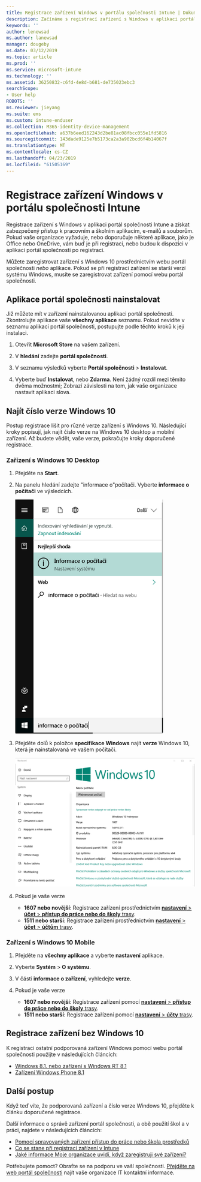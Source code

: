 ```yaml
---
title: Registrace zařízení Windows v portálu společnosti Intune | Dokumentace Microsoftu
description: Začínáme s registrací zařízení s Windows v aplikaci portál společnosti
keywords: ''
author: lenewsad
ms.author: lanewsad
manager: dougeby
ms.date: 03/12/2019
ms.topic: article
ms.prod: ''
ms.service: microsoft-intune
ms.technology: ''
ms.assetid: 36250832-c6fd-4e8d-b681-de735023ebc3
searchScope:
- User help
ROBOTS: ''
ms.reviewer: jieyang
ms.suite: ems
ms.custom: intune-enduser
ms.collection: M365-identity-device-management
ms.openlocfilehash: a637b6eed162243d2be81ac08fbcc055e1fd5816
ms.sourcegitcommit: 143dade9125e7b5173ca2a3a902bcd6f4b14067f
ms.translationtype: MT
ms.contentlocale: cs-CZ
ms.lasthandoff: 04/23/2019
ms.locfileid: "61505169"
---
```

# <a name="windows-device-enrollment-in-intune-company-portal"></a>Registrace zařízení Windows v portálu společnosti Intune  

Registrace zařízení s Windows v aplikaci portál společnosti Intune a získat zabezpečený přístup k pracovním a školním aplikacím, e-mailů a souborům. Pokud vaše organizace vyžaduje, nebo doporučuje některé aplikace, jako je Office nebo OneDrive, vám buď je při registraci, nebo budou k dispozici v aplikaci portál společnosti po registraci.  

Můžete zaregistrovat zařízení s Windows 10 prostřednictvím webu portál společnosti *nebo* aplikace. Pokud se při registraci zařízení se starší verzí systému Windows, musíte se zaregistrovat zařízení pomocí webu portál společnosti.  

## <a name="install-company-portal-app"></a>Aplikace portál společnosti nainstalovat  
Již můžete mít v zařízení nainstalovanou aplikaci portál společnosti. Zkontrolujte aplikace vaše __všechny aplikace__ seznamu.  Pokud nevidíte v seznamu aplikací portál společnosti, postupujte podle těchto kroků k její instalaci.  

1. Otevřít **Microsoft Store** na vašem zařízení.

2. V **hledání** zadejte **portál společnosti**.

3. V seznamu výsledků vyberte **Portál společnosti** > **Instalovat**.

4. Vyberte buď **Instalovat**, nebo **Zdarma**. Není žádný rozdíl mezi těmito dvěma možnostmi; Zobrazí závislosti na tom, jak vaše organizace nastavit aplikaci slova.  

## <a name="find-windows-10-version-number"></a>Najít číslo verze Windows 10  
Postup registrace lišit pro různé verze zařízení s Windows 10. Následující kroky popisují, jak najít číslo verze na Windows 10 desktop a mobilní zařízení. Až budete vědět, vaše verze, pokračujte kroky doporučené registrace.  

### <a name="windows-10-desktop-devices"></a>Zařízení s Windows 10 Desktop  

1. Přejděte na **Start**.

2. Na panelu hledání zadejte "informace o"počítači. Vyberte __informace o počítači__ ve výsledcích.  


   ![nastavení vyhledávání pro informace o počítači](media/searching_for_about_your_pc.png)  

3. Přejděte dolů k položce **specifikace Windows** najít **verze** Windows 10, která je nainstalovaná ve vašem počítači.  


   ![Windows 10 Desktop – Informace o počítači](media/settings_about_pc.png)  

4. Pokud je vaše verze  

    *  __1607 nebo novější__: Registrace zařízení prostřednictvím [ **nastavení** > **účet** > **přístup do práce nebo do školy** trasy](enroll-windows-10-device.md#enroll-windows-10-version-1607-and-later-device).   
    * __1511 nebo starší__: Registrace zařízení prostřednictvím [ **nastavení** > **účet** > **účtům** trasy](enroll-windows-10-device.md#enroll-windows-10-version-1511-and-earlier-device).  

### <a name="windows-10-mobile-devices"></a>Zařízení s Windows 10 Mobile       

1.  Přejděte na __všechny aplikace__ a vyberte __nastavení__ aplikace.  
2.  Vyberte __Systém__ > __O systému__.      
3.  V části __informace o zařízení__, vyhledejte __verze__.  
4. Pokud je vaše verze  

    *  __1607 nebo novější__: Registrace zařízení pomocí [ **nastavení** > **přístup do práce nebo do školy** trasy](enroll-windows-10-device.md#enroll-windows-10-version-1607-and-later-device).   
    * __1511 nebo starší__: Registrace zařízení pomocí [ **nastavení** > **účty** trasy](enroll-windows-10-device.md#enroll-windows-10-version-1511-and-earlier-device).  

## <a name="enroll-non-windows-10-devices"></a>Registrace zařízení bez Windows 10  
K registraci ostatní podporovaná zařízení Windows pomocí webu portál společnosti použijte v následujících článcích:   
* [Windows 8.1. nebo zařízení s Windows RT 8.1](enroll-your-W81-or-rt81-windows.md)  
* [Zařízení Windows Phone 8.1](enroll-your-wp81-windows.md)    

## <a name="next-steps"></a>Další postup  
Když teď víte, že podporovaná zařízení a číslo verze Windows 10, přejděte k článku doporučené registrace.  
 
Další informace o správě zařízení portál společnosti, a obě použití škol a v práci, najdete v následujících článcích:  
* [Pomocí spravovaných zařízení přístup do práce nebo škola prostředků](use-managed-devices-to-get-work-done.md)  
* [Co se stane při registraci zařízení v Intune](what-happens-if-you-install-the-company-portal-app-and-enroll-your-device-in-intune-windows.md)  
* [Jaké informace Moje organizace uvidí, když zaregistruji své zařízení?](what-info-can-your-company-see-when-you-enroll-your-device-in-intune.md)  

Potřebujete pomoct? Obraťte se na podporu ve vaší společnosti. [Přejděte na web portál společnosti](https://go.microsoft.com/fwlink/?linkid=2010980) najít vaše organizace IT kontaktní informace.  
